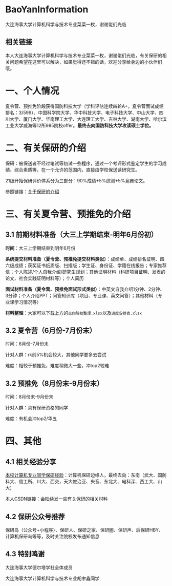 # BaoYanInformation
大连海事大学计算机科学与技术专业菜菜一枚，谢谢佬们光临
## 相关链接
本人大连海事大学计算机科学与技术专业菜菜一枚，谢谢佬们光临，有关保研的相关问题希望在这里可以解决，如果觉得还不错的话，欢迎分享给身边的小伙伴们哦。
# 一、个人情况
夏令营、预推免阶段获得国防科技大学（学科评估连续四轮A+，夏令营面试成绩排名：3/599）、中国科学院大学、华中科技大学、电子科技大学、中山大学、四川大学、厦门大学、华南理工大学、大连理工大学、吉林大学、湖南大学、哈尔滨工业大学威海等12所985院校offer。**最终去向国防科技大学攻读硕士学位。**
# 二、有关保研的介绍
保研：被保送者不经过笔试等初试一些程序，通过一个考评形式鉴定学生的学习成绩、综合素质等，在一个允许的范围内，直接由学校保送读研究生。

21级开始保研评价体系分为三部分：90%成绩+5%综测+5%竞赛论文。

参照链接：[关于保研的介绍](https://zhuanlan.zhihu.com/p/259145735)
# 三、有关夏令营、预推免的介绍
## 3.1 前期材料准备（大三上学期结束-明年6月份初）
**时间**：大三上学期结束到明年6月份

**系统提交材料准备（夏令营、预推免提交材料类似）**：成绩单、成绩排名证明、四六级成绩；获奖证书纸质版、扫描版；学生证、身份证、学籍在线报告；专家推荐信；个人陈述/个人自我介绍/研究生规划；其他证明材料（科研项目证明、发表的论文、社会实践证明材料等）；个人简历

**面试材料准备（夏令营、预推免面试形式类似）**：中英文自我介绍1分钟、2分钟、3分钟；个人介绍PPT；问答知识库（项目、专业课、英文问答）；其他材料（专业课学习情况等）

**材料整理**：大家可以下载上方的`意向院校整理.xlsx`以及`进度安排表.xlsx`
## 3.2 夏令营（6月份-7月份末）
时间：6月份-7月份末

针对人群：rk前5%机会较大，其他同学要多去尝试

难度：相较于预推免，难度稍微大一些，冲top2较难

## 3.2 预推免（8月份末-9月份末）
时间：8月份末-9月份末

针对人群：具有保研资格的同学

难度：有机会冲top2/华五

# 四、其他
## 4.1 相关经验分享
[本校计算机专业同学保研经验](https://zhuanlan.zhihu.com/p/569167683)：计算机保研边缘人，最终去向：东南（武大、国防科大、信工所、川大、西交，天大佐治亚、央音、东北大、电科深、西工大、山大）

[本人CSDN链接](https://blog.csdn.net/ConstineWhy?spm=1000.2115.3001.5343)：会陆续发一些有关保研的相关材料
## 4.2 保研公众号推荐
保研岛（公众号+小程序）、保研人、保研之家、保研圈、保研声、后保研HBY、计算机保研岛等等，及时关注院校发布通知信息
## 4.3 特别鸣谢
大连海事大学德尔塔学社全体成员

大连海事大学计算机科学与技术专业胡聿鑫同学
